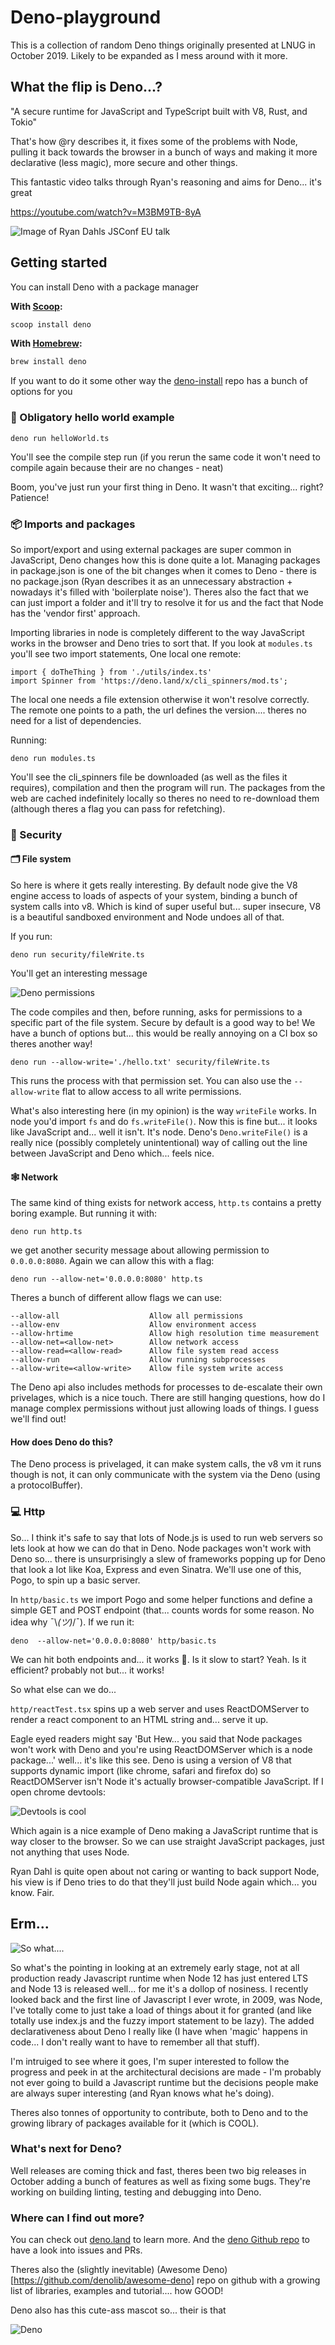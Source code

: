 # Deno-playground

This is a collection of random Deno things originally presented at LNUG in October 2019. Likely to be expanded as I mess around with it more.

## What the flip is Deno...?

"A secure runtime for JavaScript and TypeScript built with V8, Rust, and Tokio"

That's how @ry describes it, it fixes some of the problems with Node, pulling it back towards the browser in a bunch of ways and making it more declarative (less magic), more secure and other things.

This fantastic video talks through Ryan's reasoning and aims for Deno... it's great

https://youtube.com/watch?v=M3BM9TB-8yA

![Image of Ryan Dahls JSConf EU talk](./assets/rd-jsConf-eu.png)



## Getting started

You can install Deno with a package manager

**With [Scoop](https://scoop.sh):**

```powershell
scoop install deno
```

**With [Homebrew](https://brew.sh/):**

```sh
brew install deno
```

If you want to do it some other way the [deno-install](https://github.com/denoland/deno_install) repo has a bunch of options for you


### 👋 Obligatory hello world example

`deno run helloWorld.ts`

You'll see the compile step run (if you rerun the same code it won't need to compile again because their are no changes - neat)

Boom, you've just run your first thing in Deno. It wasn't that exciting... right? Patience!


### 📦 Imports and packages

So import/export and using external packages are super common in JavaScript, Deno changes how this is done quite a lot. Managing packages in package.json is one of the bit changes 
when it comes to Deno - there is no package.json (Ryan describes it as an unnecessary abstraction + nowadays it's filled with 'boilerplate noise'). Theres also the fact that we can just import
a folder and it'll try to resolve it for us and the fact that Node has the 'vendor first' approach.

Importing libraries in node is completely different to the way JavaScript works in the browser and Deno tries to sort that. If you look at `modules.ts` you'll see two import statements,
One local one remote:

```
import { doTheThing } from './utils/index.ts'
import Spinner from 'https://deno.land/x/cli_spinners/mod.ts';
```

The local one needs a file extension otherwise it won't resolve correctly.
The remote one points to a path, the url defines the version.... theres no need for a list of dependencies.

Running:

`deno run modules.ts`

You'll see the cli_spinners file be downloaded (as well as the files it requires), compilation and then the program will run.
The packages from the web are cached indefinitely locally so theres no need to re-download them (although theres a flag you can pass for refetching).

### 🔐 Security

#### 🗂 File system

So here is where it gets really interesting. By default node give the V8 engine access to loads of aspects of your system, binding a bunch of system calls into v8.
Which is kind of super useful but... super insecure, V8 is a beautiful sandboxed environment and Node undoes all of that.

If you run:

```
deno run security/fileWrite.ts
```

You'll get an interesting message

![Deno permissions](./assets/security1.png)

The code compiles and then, before running, asks for permissions to a specific part of the file system. Secure by default is a good way to be!
We have a bunch of options but... this would be really annoying on a CI box so theres another way!


```
deno run --allow-write='./hello.txt' security/fileWrite.ts
```

This runs the process with that permission set. You can also use the `--allow-write` flat to allow access to all write permissions.

What's also interesting here (in my opinion) is the way `writeFile` works. In node you'd import `fs` and do `fs.writeFile()`. Now this is fine but... it looks like JavaScript and... well it isn't. It's node.
Deno's `Deno.writeFile()` is a really nice (possibly completely unintentional) way of calling out the line between JavaScript and Deno which... feels nice.


#### 🕸 Network

The same kind of thing exists for network access, `http.ts` contains a pretty boring example. But running it with:

`deno run http.ts`

we get another security message about allowing permission to `0.0.0.0:8080`. Again we can allow this with a flag:

`deno run --allow-net='0.0.0.0:8080' http.ts`


Theres a bunch of different allow flags we can use:

```
--allow-all                    Allow all permissions
--allow-env                    Allow environment access
--allow-hrtime                 Allow high resolution time measurement
--allow-net=<allow-net>        Allow network access
--allow-read=<allow-read>      Allow file system read access
--allow-run                    Allow running subprocesses
--allow-write=<allow-write>    Allow file system write access
```

The Deno api also includes methods for processes to de-escalate their own privelages, which is a nice touch.
 There are still hanging questions, how do I manage complex permissions without just allowing loads of things. I guess we'll find out!

#### How does Deno do this?

The Deno process is privelaged, it can make system calls, the v8 vm it runs though is not, it can only communicate with the system via the Deno (using a protocolBuffer).


### 💻 Http

So... I think it's safe to say that lots of Node.js is used to run web servers so lets look at how we can do that in Deno. Node packages won't work with Deno so... there is unsurprisingly a slew of
frameworks popping up for Deno that look a lot like Koa, Express and even Sinatra. We'll use one of this, Pogo, to spin up a basic server.

In `http/basic.ts` we import Pogo and some helper functions and define a simple GET and POST endpoint (that... counts words for some reason. No idea why ¯\\_(ツ)_/¯).
If we run it:

```
deno  --allow-net='0.0.0.0:8080' http/basic.ts
```

We can hit both endpoints and... it works 🎉. Is it slow to start? Yeah. Is it efficient? probably not but... it works!

So what else can we do...

`http/reactTest.tsx` spins up a web server and uses ReactDOMServer to render a react component to an HTML string and... serve it up.

Eagle eyed readers might say 'But Hew... you said that Node packages won't work with Deno and you're using ReactDOMServer which is a node package...' well... it's like this see.
Deno is using a version of V8 that supports dynamic import (like chrome, safari and firefox do) so ReactDOMServer isn't Node it's actually browser-compatible JavaScript. If I open chrome devtools:

![Devtools is cool](./assets/import.png)

Which again is a nice example of Deno making a JavaScript runtime that is way closer to the browser. So we can use straight JavaScript packages, just not anything that uses Node.

Ryan Dahl is quite open about not caring or wanting to back support Node, his view is if Deno tries to do that they'll just build Node again which... you know. Fair.



## Erm...

![So what....](./assets/soWhat.gif)

So what's the pointing in looking at an extremely early stage, not at all production ready Javascript runtime when Node 12 has just entered LTS and Node 13 is released well... for me it's a dollop of nosiness.
I recently looked back and the first line of Javascript I ever wrote, in 2009, was Node, I've totally come to just take a load of things about it for granted (and like totally use index.js and the fuzzy import statement 
to be lazy). The added declarativeness about Deno I really like (I have when 'magic' happens in code... I don't really want to have to remember all that stuff).

I'm intruiged to see where it goes, I'm super interested to follow the progress and peek in at the architectural decisions are made - I'm probably not ever going to build a Javascript runtime but the decisions people make are always super interesting (and Ryan knows what he's doing).

Theres also tonnes of opportunity to contribute, both to Deno and to the growing library of packages available for it (which is COOL).


### What's next for Deno?

Well releases are coming thick and fast, theres been two big releases in October adding a bunch of features as well as fixing some bugs. They're working on building linting, testing and debugging into Deno.



### Where can I find out more?

You can check out [deno.land](https://deno.land) to learn more. And the [deno Github repo](https://github.com/denoland/deno) to have a look into issues and PRs.

Theres also the (slightly inevitable) (Awesome Deno)[https://github.com/denolib/awesome-deno] repo on github with a growing list of libraries, examples and tutorial.... how GOOD!

Deno also has this cute-ass mascot so... their is that


![Deno](./assets/deno-circle-thunder.gif)


